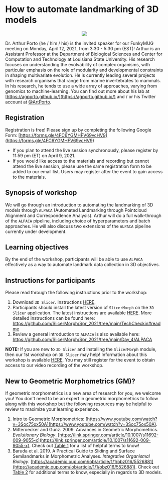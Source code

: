 # How to automate landmarking of 3D models

<p align="center">
  <img src="https://pbs.twimg.com/profile_images/1171395650774286336/gvwf7__v_400x400.jpg" />
</p>

Dr. Arthur Porto (he / him / his) is the invited speaker for our FunkyMUG meeting on Monday, April 12, 2021, from 3:30 - 5:30 pm (EST)!
Arthur is an Assistant Professor at the Department of Biological Sciences and Center for Computation and Technology at Louisiana State University. 
His research focuses on understanding the evolvability of complex organisms, with particular emphasis on the role of modularity and developmental constraints in shaping multivariate evolution. 
He is currently leading several projects with research organisms that range from marine invertebrates to mammals. In his research, he tends to use a wide array of approaches, varying from genomics to machine-learning. 
You can find out more about his lab at [https://agporto.github.io/](https://agporto.github.io/) and / or his Twitter account at [@ArtPorto](https://twitter.com/ArtPorto).

## Registration
Registration is free! Please sign up by completing the following Google Form: [https://forms.gle/4FC6YGMHFV69vcHV9](https://forms.gle/4FC6YGMHFV69vcHV9)
* If you plan to attend the live session synchronously, please register by 11:59 pm (ET) on April 9, 2021. 
* If you would like access to the materials and recording but cannot attend the live session, please use the same registration form to be added to our email list. Users may register after the event to gain access to the materials. 

## Synopsis of workshop
We will go through an introduction to automating the landmarking of 3D models through `ALPACA` (Automated Landmarking through Pointcloud Alignment and Correspondence Analysis).
Arthur will do a full walk-through of the `ALPACA` pipeline, including choice of hyperparameters and batch approaches. 
He will also discuss two extensions of the `ALPACA` pipeline currently under development.

## Learning objectives
By the end of the workshop, participants will be able to use `ALPACA` effectively as a way to automate landmark data collection in 3D objectives.

## Instructions for participants
Please read through the following instructions prior to the workshop:
1. Download `3D Slicer`. Instructions [HERE](https://download.slicer.org/).
2. Participants should install the latest version of `SlicerMorph` on the `3D Slicer` application. The latest instructions are available [HERE](https://github.com/SlicerMorph/SlicerMorph#installation). More detailed instructions can be found here: 
https://github.com/SlicerMorph/Spr_2021/tree/main/TechCheckin#readme
3. Review a general introduction to `ALPACA` is also available here: 
https://github.com/SlicerMorph/Spr_2021/tree/main/Day_4/ALPACA

**NOTE:** If you are new to `3D Slicer` and installing the `SlicerMorph` module, then our 1st workshop on `3D Slicer` may help! Information about this workshop is available [HERE](https://github.com/FunkyMUG/FunkyMUG/tree/main/210222-3DSlicer). You may still register for the event to obtain access to our video recording of the workshop. 


## New to Geometric Morphometrics (GM)?
If geometric morphometrics is a new area of research for you, we welcome you! You don't need to be an expert in geometric morphometrics to follow along with this workshop but the following resources may be helpful to review to maximize your learning experience. 
1. Intro to Geometric Morphometrics: [https://www.youtube.com/watch?v=3Soc75ox50A](https://www.youtube.com/watch?v=3Soc75ox50A).
2. Mitteroecker and Gunz. 2009. Advances in Geometric Morphometrics. _Evolutionary Biology_. [https://link.springer.com/article/10.1007/s11692-009-9055-x](https://link.springer.com/article/10.1007/s11692-009-9055-x). Check out [Table 1](https://link.springer.com/article/10.1007/s11692-009-9055-x/tables/1) for a list of helpful terms to know!   
3. Baruda et al. 2019. A Practical Guide to Sliding and Surface Semilandmarks in Morphometric Analyses. _Integrative Organismal Biology_. [https://academic.oup.com/iob/article/1/1/obz016/5526881](https://academic.oup.com/iob/article/1/1/obz016/5526881). Check out [Table 2](https://academic.oup.com/view-large/223239152) for additional terms to know, especially in regards to 3D models.  

